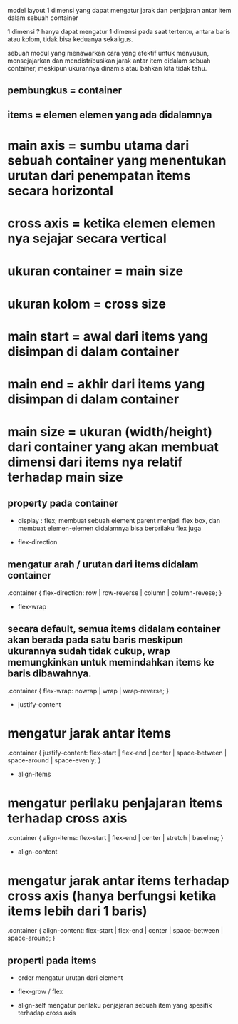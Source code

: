 <!-- flex Box  -->
model layout 1 dimensi yang dapat mengatur jarak dan penjajaran antar item dalam sebuah container

1 dimensi ?
hanya dapat mengatur 1 dimensi pada saat tertentu, antara baris atau kolom, tidak bisa keduanya sekaligus.

<!-- flexbox adalah  -->
sebuah modul yang menawarkan cara yang efektif untuk menyusun, mensejajarkan dan mendistribusikan jarak antar item didalam sebuah container, meskipun ukurannya dinamis atau bahkan kita tidak tahu.

<!-- istilah isilah flexbox  -->
## pembungkus = container 
## items = elemen elemen yang ada didalamnya

# main axis = sumbu utama dari sebuah container yang menentukan urutan dari penempatan items secara horizontal

# cross axis = ketika elemen elemen nya sejajar secara vertical

# ukuran container = main size
# ukuran kolom = cross size

# main start = awal dari items yang disimpan di dalam container 

# main end = akhir dari items yang disimpan di dalam container

# main size = ukuran (width/height) dari container yang akan membuat dimensi dari items nya relatif terhadap main size


## property pada container
- display : flex; 
    membuat sebuah element parent menjadi flex box, dan membuat elemen-elemen didalamnya bisa berprilaku flex juga

- flex-direction 
## mengatur arah / urutan dari items didalam container
.container {
    flex-direction: row | row-reverse | column | column-revese;
}

- flex-wrap 
## secara default, semua items didalam container akan berada pada satu baris meskipun ukurannya sudah tidak cukup, wrap memungkinkan untuk memindahkan items ke baris dibawahnya.

.container {
    flex-wrap: nowrap | wrap | wrap-reverse;
}

- justify-content
# mengatur jarak antar items
.container {
    justify-content: flex-start | flex-end | center | space-between | space-around | space-evenly;
}

- align-items 
# mengatur perilaku penjajaran items terhadap cross axis
.container {
    align-items: flex-start | flex-end | center | stretch | baseline;
}

- align-content
# mengatur jarak antar items terhadap cross axis (hanya berfungsi ketika items lebih dari 1 baris)
.container {
    align-content: flex-start | flex-end | center | space-between | space-around;
}

## properti pada items

- order
mengatur urutan dari element 

- flex-grow / flex

- align-self
mengatur perilaku penjajaran sebuah item yang spesifik terhadap cross axis

